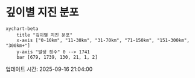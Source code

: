 # 깊이별 지진 분포

```mermaid
xychart-beta
    title "깊이별 지진 분포"
    x-axis ["0-10km", "11-30km", "31-70km", "71-150km", "151-300km", "300km+"]
    y-axis "발생 횟수" 0 --> 1741
    bar [679, 1739, 130, 21, 1, 2]
```

업데이트 시간: 2025-09-16 21:04:00
